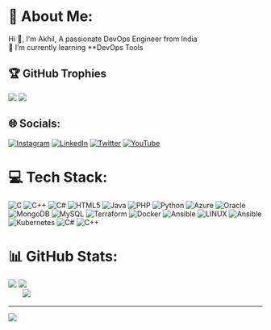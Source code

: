 
# 💫 About Me:
Hi 👋, I'm Akhil, A passionate DevOps Engineer from India<br>🌱 I’m currently learning **DevOps Tools

## 🏆 GitHub Trophies
![](https://github-profile-trophy.vercel.app/?username=akhil2099&theme=juicyfresh&no-frame=true&no-bg=false&margin-w=4)
![](https://quotes-github-readme.vercel.app/api?type=vetical&theme=radical)

## 🌐 Socials:
[![Instagram](https://img.shields.io/badge/Instagram-%23E4405F.svg?logo=Instagram&logoColor=white)](https://instagram.com/shooto_gram) [![LinkedIn](https://img.shields.io/badge/LinkedIn-%230077B5.svg?logo=linkedin&logoColor=white)](https://linkedin.com/in/akhil-v-953b04275) [![Twitter](https://img.shields.io/badge/Twitter-%231DA1F2.svg?logo=Twitter&logoColor=white)](https://twitter.com/@zeuz1234567890) [![YouTube](https://img.shields.io/badge/YouTube-%23FF0000.svg?logo=YouTube&logoColor=white)](https://youtube.com/@@shootogram7270) 

# 💻 Tech Stack:
![C](https://img.shields.io/badge/c-%2300599C.svg?style=for-the-badge&logo=c&logoColor=white) ![C++](https://img.shields.io/badge/c++-%2300599C.svg?style=for-the-badge&logo=c%2B%2B&logoColor=white) ![C#](https://img.shields.io/badge/c%23-%23239120.svg?style=for-the-badge&logo=c-sharp&logoColor=white) ![HTML5](https://img.shields.io/badge/html5-%23E34F26.svg?style=for-the-badge&logo=html5&logoColor=white) ![Java](https://img.shields.io/badge/java-%23ED8B00.svg?style=for-the-badge&logo=java&logoColor=white) ![PHP](https://img.shields.io/badge/php-%23777BB4.svg?style=for-the-badge&logo=php&logoColor=white) ![Python](https://img.shields.io/badge/python-3670A0?style=for-the-badge&logo=python&logoColor=ffdd54) ![Azure](https://img.shields.io/badge/azure-%230072C6.svg?style=for-the-badge&logo=azure-devops&logoColor=white) ![Oracle](https://img.shields.io/badge/Oracle-F80000?style=for-the-badge&logo=oracle&logoColor=white) ![MongoDB](https://img.shields.io/badge/MongoDB-%234ea94b.svg?style=for-the-badge&logo=mongodb&logoColor=white) ![MySQL](https://img.shields.io/badge/mysql-%2300f.svg?style=for-the-badge&logo=mysql&logoColor=white) ![Terraform](https://img.shields.io/badge/terraform-%235835CC.svg?style=for-the-badge&logo=terraform&logoColor=white) ![Docker](https://img.shields.io/badge/docker-%230db7ed.svg?style=for-the-badge&logo=docker&logoColor=white) ![Ansible](https://img.shields.io/badge/ansible-%231A1918.svg?style=for-the-badge&logo=ansible&logoColor=white) ![LINUX](https://img.shields.io/badge/Linux-FCC624?style=for-the-badge&logo=linux&logoColor=black) ![Ansible](https://img.shields.io/badge/ansible-%231A1918.svg?style=for-the-badge&logo=ansible&logoColor=white) ![Kubernetes](https://img.shields.io/badge/kubernetes-%23326ce5.svg?style=for-the-badge&logo=kubernetes&logoColor=white) ![C#](https://img.shields.io/badge/c%23-%23239120.svg?style=for-the-badge&logo=c-sharp&logoColor=white) ![C++](https://img.shields.io/badge/c++-%2300599C.svg?style=for-the-badge&logo=c%2B%2B&logoColor=white)
# 📊 GitHub Stats:
![](https://github-readme-stats.vercel.app/api?username=akhil2099&theme=radical&hide_border=false&include_all_commits=true&count_private=false)
![](https://github-readme-streak-stats.herokuapp.com/?user=akhil2099&theme=radical&hide_border=false)<br/>
&nbsp;&nbsp;&nbsp;&nbsp;&nbsp;&nbsp;&nbsp;![](https://github-readme-stats.vercel.app/api/top-langs/?username=akhil2099&theme=radical&hide_border=false&include_all_commits=true&count_private=false&layout=compact)


---
[![](https://visitcount.itsvg.in/api?id=akhil2099&icon=2&color=9)](https://visitcount.itsvg.in)

